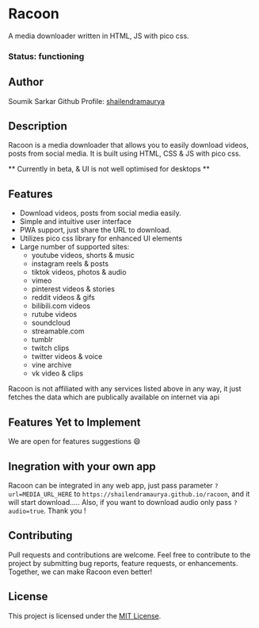 # Racoon

A media downloader written in HTML, JS with pico css.

### Status: functioning

## Author

Soumik Sarkar
Github Profile: [shailendramaurya](https://github.com/Soum-ik)

## Description

Racoon is a media downloader that allows you to easily download videos, posts from social media. It is built using HTML, CSS & JS with pico css.

** Currently in beta, & UI is not well optimised for desktops **


## Features

- Download videos, posts from social media easily.
- Simple and intuitive user interface
- PWA support, just share the URL to download.
- Utilizes pico css library for enhanced UI elements
- Large number of supported sites:
  - youtube videos, shorts & music
  - instagram reels & posts
  - tiktok videos, photos & audio
  - vimeo
  - pinterest videos & stories
  - reddit videos & gifs
  - bilibili.com videos
  - rutube videos
  - soundcloud
  - streamable.com
  - tumblr
  - twitch clips
  - twitter videos & voice
  - vine archive
  - vk video & clips

Racoon is not affiliated with any services listed above in any way, it just fetches the data which are publically available on internet via api

## Features Yet to Implement
 
 We are open for features suggestions 😄
 
## Inegration with your own app

 Racoon can be integrated in any web app, just pass parameter ```?url=MEDIA_URL_HERE``` to ```https://shailendramaurya.github.io/racoon```, and it will start download..... Also, if you want to download audio only pass ```?audio=true```. Thank you !

## Contributing

Pull requests and contributions are welcome. Feel free to contribute to the project by submitting bug reports, feature requests, or enhancements. Together, we can make Racoon even better!

## License

This project is licensed under the [MIT License](LICENSE).
